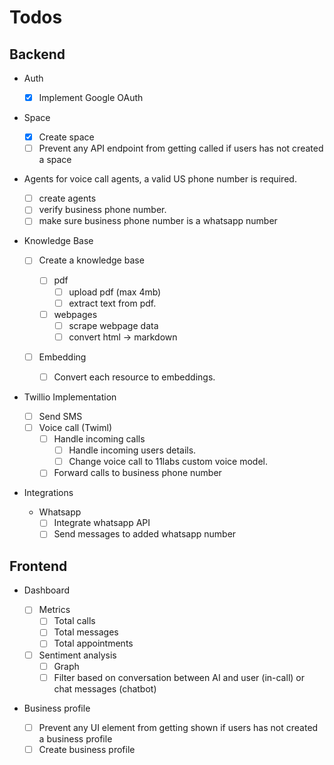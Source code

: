 # Todos

## Backend

- Auth

  - [x] Implement Google OAuth

- Space

  - [x] Create space
  - [ ] Prevent any API endpoint from getting called if users has not created a space

- Agents
  for voice call agents, a valid US phone number is required.

  - [ ] create agents
  - [ ] verify business phone number.
  - [ ] make sure business phone number is a whatsapp number

- Knowledge Base

  - [ ] Create a knowledge base

    - [ ] pdf
      - [ ] upload pdf (max 4mb)
      - [ ] extract text from pdf.
    - [ ] webpages
      - [ ] scrape webpage data
      - [ ] convert html -> markdown

  - [ ] Embedding
    - [ ] Convert each resource to embeddings.

- Twillio Implementation

  - [ ] Send SMS
  - [ ] Voice call (Twiml)
    - [ ] Handle incoming calls
      - [ ] Handle incoming users details.
      - [ ] Change voice call to 11labs custom voice model.
    - [ ] Forward calls to business phone number

- Integrations

  - Whatsapp
    - [ ] Integrate whatsapp API
    - [ ] Send messages to added whatsapp number

## Frontend

- Dashboard

  - [ ] Metrics
    - [ ] Total calls
    - [ ] Total messages
    - [ ] Total appointments
  - [ ] Sentiment analysis
    - [ ] Graph
    - [ ] Filter based on conversation between AI and user (in-call) or chat messages (chatbot)

- Business profile
  - [ ] Prevent any UI element from getting shown if users has not created a business profile
  - [ ] Create business profile
